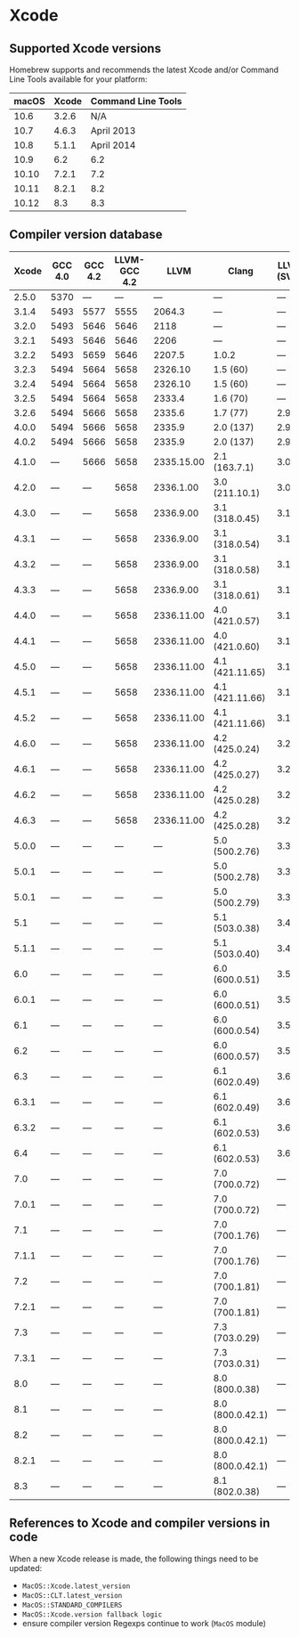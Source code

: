 # Xcode

## Supported Xcode versions
Homebrew supports and recommends the latest Xcode and/or Command Line
Tools available for your platform:

| macOS | Xcode | Command Line Tools |
|-------|-------|--------------------|
| 10.6  | 3.2.6 | N/A                |
| 10.7  | 4.6.3 | April 2013         |
| 10.8  | 5.1.1 | April 2014         |
| 10.9  | 6.2   | 6.2                |
| 10.10 | 7.2.1 | 7.2                |
| 10.11 | 8.2.1 | 8.2                |
| 10.12 | 8.3   | 8.3                |

## Compiler version database

| Xcode | GCC 4.0 | GCC 4.2 | LLVM-GCC 4.2 | LLVM       | Clang           | LLVM (SVN) |
|-------|---------|---------|--------------|------------|-----------------|------------|
| 2.5.0 | 5370    | —       | —            | —          | —               | —          |
| 3.1.4 | 5493    | 5577    | 5555         | 2064.3     | —               | —          |
| 3.2.0 | 5493    | 5646    | 5646         | 2118       | —               | —          |
| 3.2.1 | 5493    | 5646    | 5646         | 2206       | —               | —          |
| 3.2.2 | 5493    | 5659    | 5646         | 2207.5     | 1.0.2           | —          |
| 3.2.3 | 5494    | 5664    | 5658         | 2326.10    | 1.5 (60)        | —          |
| 3.2.4 | 5494    | 5664    | 5658         | 2326.10    | 1.5 (60)        | —          |
| 3.2.5 | 5494    | 5664    | 5658         | 2333.4     | 1.6 (70)        | —          |
| 3.2.6 | 5494    | 5666    | 5658         | 2335.6     | 1.7 (77)        | 2.9        |
| 4.0.0 | 5494    | 5666    | 5658         | 2335.9     | 2.0 (137)       | 2.9        |
| 4.0.2 | 5494    | 5666    | 5658         | 2335.9     | 2.0 (137)       | 2.9        |
| 4.1.0 | —       | 5666    | 5658         | 2335.15.00 | 2.1 (163.7.1)   | 3.0        |
| 4.2.0 | —       | —       | 5658         | 2336.1.00  | 3.0 (211.10.1)  | 3.0        |
| 4.3.0 | —       | —       | 5658         | 2336.9.00  | 3.1 (318.0.45)  | 3.1        |
| 4.3.1 | —       | —       | 5658         | 2336.9.00  | 3.1 (318.0.54)  | 3.1        |
| 4.3.2 | —       | —       | 5658         | 2336.9.00  | 3.1 (318.0.58)  | 3.1        |
| 4.3.3 | —       | —       | 5658         | 2336.9.00  | 3.1 (318.0.61)  | 3.1        |
| 4.4.0 | —       | —       | 5658         | 2336.11.00 | 4.0 (421.0.57)  | 3.1        |
| 4.4.1 | —       | —       | 5658         | 2336.11.00 | 4.0 (421.0.60)  | 3.1        |
| 4.5.0 | —       | —       | 5658         | 2336.11.00 | 4.1 (421.11.65) | 3.1        |
| 4.5.1 | —       | —       | 5658         | 2336.11.00 | 4.1 (421.11.66) | 3.1        |
| 4.5.2 | —       | —       | 5658         | 2336.11.00 | 4.1 (421.11.66) | 3.1        |
| 4.6.0 | —       | —       | 5658         | 2336.11.00 | 4.2 (425.0.24)  | 3.2        |
| 4.6.1 | —       | —       | 5658         | 2336.11.00 | 4.2 (425.0.27)  | 3.2        |
| 4.6.2 | —       | —       | 5658         | 2336.11.00 | 4.2 (425.0.28)  | 3.2        |
| 4.6.3 | —       | —       | 5658         | 2336.11.00 | 4.2 (425.0.28)  | 3.2        |
| 5.0.0 | —       | —       | —            | —          | 5.0 (500.2.76)  | 3.3        |
| 5.0.1 | —       | —       | —            | —          | 5.0 (500.2.78)  | 3.3        |
| 5.0.1 | —       | —       | —            | —          | 5.0 (500.2.79)  | 3.3        |
| 5.1   | —       | —       | —            | —          | 5.1 (503.0.38)  | 3.4        |
| 5.1.1 | —       | —       | —            | —          | 5.1 (503.0.40)  | 3.4        |
| 6.0   | —       | —       | —            | —          | 6.0 (600.0.51)  | 3.5        |
| 6.0.1 | —       | —       | —            | —          | 6.0 (600.0.51)  | 3.5        |
| 6.1   | —       | —       | —            | —          | 6.0 (600.0.54)  | 3.5        |
| 6.2   | —       | —       | —            | —          | 6.0 (600.0.57)  | 3.5        |
| 6.3   | —       | —       | —            | —          | 6.1 (602.0.49)  | 3.6        |
| 6.3.1 | —       | —       | —            | —          | 6.1 (602.0.49)  | 3.6        |
| 6.3.2 | —       | —       | —            | —          | 6.1 (602.0.53)  | 3.6        |
| 6.4   | —       | —       | —            | —          | 6.1 (602.0.53)  | 3.6        |
| 7.0   | —       | —       | —            | —          | 7.0 (700.0.72)  | —          |
| 7.0.1 | —       | —       | —            | —          | 7.0 (700.0.72)  | —          |
| 7.1   | —       | —       | —            | —          | 7.0 (700.1.76)  | —          |
| 7.1.1 | —       | —       | —            | —          | 7.0 (700.1.76)  | —          |
| 7.2   | —       | —       | —            | —          | 7.0 (700.1.81)  | —          |
| 7.2.1 | —       | —       | —            | —          | 7.0 (700.1.81)  | —          |
| 7.3   | —       | —       | —            | —          | 7.3 (703.0.29)  | —          |
| 7.3.1 | —       | —       | —            | —          | 7.3 (703.0.31)  | —          |
| 8.0   | —       | —       | —            | —          | 8.0 (800.0.38)  | —          |
| 8.1   | —       | —       | —            | —          | 8.0 (800.0.42.1)| —          |
| 8.2   | —       | —       | —            | —          | 8.0 (800.0.42.1)| —          |
| 8.2.1 | —       | —       | —            | —          | 8.0 (800.0.42.1)| —          |
| 8.3   | —       | —       | —            | —          | 8.1 (802.0.38)  | —          |

## References to Xcode and compiler versions in code
When a new Xcode release is made, the following things need to be
updated:

* `MacOS::Xcode.latest_version`
* `MacOS::CLT.latest_version`
* `MacOS::STANDARD_COMPILERS`
* `MacOS::Xcode.version fallback logic`
* ensure compiler version Regexps continue to work (`MacOS` module)
